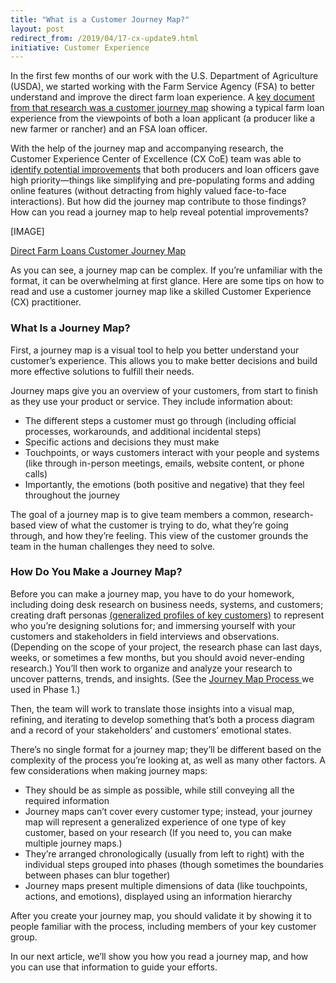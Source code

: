 ```yaml
---
title: "What is a Customer Journey Map?"
layout: post
redirect_from: /2019/04/17-cx-update9.html
initiative: Customer Experience
---
```

In the first few months of our work with the U.S. Department of Agriculture (USDA), we started working with the Farm Service Agency (FSA) to better understand and improve the direct farm loan experience. A <a href="https://coe.gsa.gov/coe/farm-loans/index.html#journeymap">key document from that research was a customer journey map</a> showing a typical farm loan experience from the viewpoints of both a loan applicant (a producer like a new farmer or rancher) and an FSA loan officer. 

With the help of the journey map and accompanying research, the Customer Experience Center of Excellence (CX CoE) team was able to <a href="https://coe.gsa.gov/coe/farm-loans/index.html#reports">identify potential improvements</a> that both producers and loan officers gave high priority—things like simplifying and pre-populating forms and adding online features (without detracting from highly valued face-to-face interactions). But how did the journey map contribute to those findings? How can you read a journey map to help reveal potential improvements?

[IMAGE]

<a href="https://coe.gsa.gov/coe/farm-loans/index.html#journeymap">Direct Farm Loans Customer Journey Map</a>

As you can see, a journey map can be complex. If you’re unfamiliar with the format, it can be overwhelming at first glance. Here are some tips on how to read and use a customer journey map like a skilled Customer Experience (CX) practitioner.

<h3>What Is a Journey Map?</h3>
First, a journey map is a visual tool to help you better understand your customer’s experience. This allows you to make better decisions and build more effective solutions to fulfill their needs. 

Journey maps give you an overview of your customers, from start to finish as they use your product or service. They include information about:

- The different steps a customer must go through (including official processes, workarounds, and additional incidental steps)
- Specific actions and decisions they must make
- Touchpoints, or ways customers interact with your people and systems (like through in-person meetings, emails, website content, or phone calls)
- Importantly, the emotions (both positive and negative) that they feel throughout the journey

The goal of a journey map is to give team members a common, research-based view of what the customer is trying to do, what they’re going through, and how they’re feeling. This view of the customer grounds the team in the human challenges they need to solve. 

<h3>How Do You Make a Journey Map?</h3>
Before you can make a journey map, you have to do your homework, including doing desk research on business needs, systems, and customers; creating draft personas <a href="https://coe.gsa.gov/2018/05/21/cx-update-2.html">(generalized profiles of key customers)</a> to represent who you’re designing solutions for; and immersing yourself with your customers and stakeholders in field interviews and observations. (Depending on the scope of your project, the research phase can last days, weeks, or sometimes a few months, but you should avoid never-ending research.) You’ll then work to organize and analyze your research to uncover patterns, trends, and insights. (See the <a href="https://coe.gsa.gov/2018/05/17/cx-update-1.html"> Journey Map Process </a> we used in Phase 1.)

Then, the team will work to translate those insights into a visual map, refining, and iterating to develop something that’s both a process diagram and a record of your stakeholders’ and customers’ emotional states. 

There’s no single format for a journey map; they’ll be different based on the complexity of the process you’re looking at, as well as many other factors. A few considerations when making journey maps:

- They should be as simple as possible, while still conveying all the required information
- Journey maps can’t cover every customer type; instead, your journey map will represent a generalized experience of one type of key customer, based on your research (If you need to, you can make multiple journey maps.)
- They’re arranged chronologically (usually from left to right) with the individual steps grouped into phases (though sometimes the boundaries between phases can blur together)
- Journey maps present multiple dimensions of data (like touchpoints, actions, and emotions), displayed using an information hierarchy

After you create your journey map, you should validate it by showing it to people familiar with the process, including members of your key customer group.

In our next article, we’ll show you how you read a journey map, and how you can use that information to guide your efforts.
